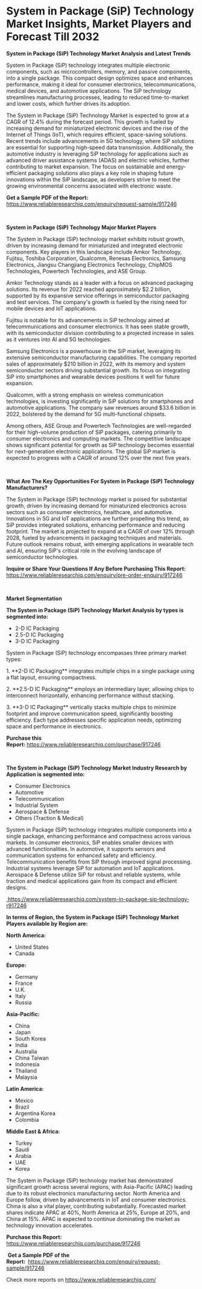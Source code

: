 <p><h1>System in Package (SiP) Technology Market Insights, Market Players and Forecast Till 2032</h1></p><p><strong>System in Package (SiP) Technology Market Analysis and Latest Trends</strong></p>
<p><p>System in Package (SiP) technology integrates multiple electronic components, such as microcontrollers, memory, and passive components, into a single package. This compact design optimizes space and enhances performance, making it ideal for consumer electronics, telecommunications, medical devices, and automotive applications. The SiP technology streamlines manufacturing processes, leading to reduced time-to-market and lower costs, which further drives its adoption.</p><p>The System in Package (SiP) Technology Market is expected to grow at a CAGR of 12.4% during the forecast period. This growth is fueled by increasing demand for miniaturized electronic devices and the rise of the Internet of Things (IoT), which requires efficient, space-saving solutions. Recent trends include advancements in 5G technology, where SiP solutions are essential for supporting high-speed data transmission. Additionally, the automotive industry is leveraging SiP technology for applications such as advanced driver assistance systems (ADAS) and electric vehicles, further contributing to market expansion. The focus on sustainable and energy-efficient packaging solutions also plays a key role in shaping future innovations within the SiP landscape, as developers strive to meet the growing environmental concerns associated with electronic waste.</p></p>
<p><strong>Get a Sample PDF of the Report:&nbsp;</strong> <a href="https://www.reliableresearchiq.com/enquiry/request-sample/917246?utm_campaign=2321&utm_medium=2&utm_source=Github&utm_content=ia&utm_term=11032025&utm_id=system-in-package-sip-technology">https://www.reliableresearchiq.com/enquiry/request-sample/917246</a></p>
<p>&nbsp;</p>
<p><strong>System in Package (SiP) Technology Major Market Players</strong></p>
<p><p>The System in Package (SiP) technology market exhibits robust growth, driven by increasing demand for miniaturized and integrated electronic components. Key players in this landscape include Amkor Technology, Fujitsu, Toshiba Corporation, Qualcomm, Renesas Electronics, Samsung Electronics, Jiangsu Changjiang Electronics Technology, ChipMOS Technologies, Powertech Technologies, and ASE Group.</p><p>Amkor Technology stands as a leader with a focus on advanced packaging solutions. Its revenue for 2022 reached approximately $2.2 billion, supported by its expansive service offerings in semiconductor packaging and test services. The company's growth is fueled by the rising need for mobile devices and IoT applications.</p><p>Fujitsu is notable for its advancements in SiP technology aimed at telecommunications and consumer electronics. It has seen stable growth, with its semiconductor division contributing to a projected increase in sales as it ventures into AI and 5G technologies.</p><p>Samsung Electronics is a powerhouse in the SiP market, leveraging its extensive semiconductor manufacturing capabilities. The company reported sales of approximately $210 billion in 2022, with its memory and system semiconductor sectors driving substantial growth. Its focus on integrating SiP into smartphones and wearable devices positions it well for future expansion.</p><p>Qualcomm, with a strong emphasis on wireless communication technologies, is investing significantly in SiP solutions for smartphones and automotive applications. The company saw revenues around $33.6 billion in 2022, bolstered by the demand for 5G multi-functional chipsets.</p><p>Among others, ASE Group and Powertech Technologies are well-regarded for their high-volume production of SiP packages, catering primarily to consumer electronics and computing markets. The competitive landscape shows significant potential for growth as SiP technology becomes essential for next-generation electronic applications. The global SiP market is expected to progress with a CAGR of around 12% over the next five years.</p></p>
<p>&nbsp;</p>
<p><strong>What Are The Key Opportunities For System in Package (SiP) Technology Manufacturers?</strong></p>
<p><p>The System in Package (SiP) technology market is poised for substantial growth, driven by increasing demand for miniaturized electronics across sectors such as consumer electronics, healthcare, and automotive. Innovations in 5G and IoT applications are further propelling this trend, as SiP provides integrated solutions, enhancing performance and reducing footprint. The market is projected to expand at a CAGR of over 12% through 2028, fueled by advancements in packaging techniques and materials. Future outlook remains robust, with emerging applications in wearable tech and AI, ensuring SiP's critical role in the evolving landscape of semiconductor technologies.</p></p>
<p><strong>Inquire or Share Your Questions If Any Before Purchasing This Report:</strong> <a href="https://www.reliableresearchiq.com/enquiry/pre-order-enquiry/917246?utm_campaign=2321&utm_medium=2&utm_source=Github&utm_content=ia&utm_term=11032025&utm_id=system-in-package-sip-technology">https://www.reliableresearchiq.com/enquiry/pre-order-enquiry/917246</a></p>
<p>&nbsp;</p>
<p><strong>Market Segmentation</strong></p>
<p><strong>The System in Package (SiP) Technology Market Analysis by types is segmented into:</strong></p>
<p><ul><li>2-D IC Packaging</li><li>2.5-D IC Packaging</li><li>3-D IC Packaging</li></ul></p>
<p><p>System in Package (SiP) technology encompasses three primary market types: </p><p>1. **2-D IC Packaging** integrates multiple chips in a single package using a flat layout, ensuring compactness. </p><p>2. **2.5-D IC Packaging** employs an intermediary layer, allowing chips to interconnect horizontally, enhancing performance without stacking. </p><p>3. **3-D IC Packaging** vertically stacks multiple chips to minimize footprint and improve communication speed, significantly boosting efficiency. Each type addresses specific application needs, optimizing space and performance in electronics.</p></p>
<p><strong>Purchase this Report:&nbsp;</strong><a href="https://www.reliableresearchiq.com/purchase/917246?utm_campaign=2321&utm_medium=2&utm_source=Github&utm_content=ia&utm_term=11032025&utm_id=system-in-package-sip-technology">https://www.reliableresearchiq.com/purchase/917246</a></p>
<p>&nbsp;</p>
<p><strong>The System in Package (SiP) Technology Market Industry Research by Application is segmented into:</strong></p>
<p><ul><li>Consumer Electronics</li><li>Automotive</li><li>Telecommunication</li><li>Industrial System</li><li>Aerospace & Defense</li><li>Others (Traction & Medical)</li></ul></p>
<p><p>System in Package (SiP) technology integrates multiple components into a single package, enhancing performance and compactness across various markets. In consumer electronics, SiP enables smaller devices with advanced functionalities. In automotive, it supports sensors and communication systems for enhanced safety and efficiency. Telecommunication benefits from SiP through improved signal processing. Industrial systems leverage SiP for automation and IoT applications. Aerospace & Defense utilize SiP for robust and reliable systems, while traction and medical applications gain from its compact and efficient designs.</p></p>
<p><a href="https://www.reliableresearchiq.com/system-in-package-sip-technology-r917246?utm_campaign=2321&utm_medium=2&utm_source=Github&utm_content=ia&utm_term=11032025&utm_id=system-in-package-sip-technology">&nbsp;https://www.reliableresearchiq.com/system-in-package-sip-technology-r917246</a></p>
<p><strong>In terms of Region, the System in Package (SiP) Technology Market Players available by Region are:</strong></p>
<p>
    <p> <strong> North America: </strong>
        <ul>
            <li>United States</li>
            <li>Canada</li>
        </ul>
        </p> 
    <p> <strong> Europe: </strong>
        <ul>
            <li>Germany</li>
            <li>France</li>
            <li>U.K.</li>
            <li>Italy</li>
            <li>Russia</li>
        </ul>
        </p> 
    <p> <strong> Asia-Pacific: </strong>
        <ul>
            <li>China</li>
            <li>Japan</li>
            <li>South Korea</li>
            <li>India</li>
            <li>Australia</li>
            <li>China Taiwan</li>
            <li>Indonesia</li>
            <li>Thailand</li>
            <li>Malaysia</li>
        </ul>
        </p> 
    <p> <strong> Latin America: </strong>
        <ul>
            <li>Mexico</li>
            <li>Brazil</li>
            <li>Argentina Korea</li>
            <li>Colombia</li>
        </ul>
        </p> 
    <p> <strong> Middle East & Africa: </strong>
        <ul>
            <li>Turkey</li>
            <li>Saudi</li>
            <li>Arabia</li>
            <li>UAE</li>
            <li>Korea</li>
        </ul>
    </p>
    </p>
<p><p>The System in Package (SiP) technology market has demonstrated significant growth across several regions, with Asia-Pacific (APAC) leading due to its robust electronics manufacturing sector. North America and Europe follow, driven by advancements in IoT and consumer electronics. China is also a vital player, contributing substantially. Forecasted market shares indicate APAC at 40%, North America at 25%, Europe at 20%, and China at 15%. APAC is expected to continue dominating the market as technology innovation accelerates.</p></p>
<p><strong>Purchase this Report: </strong><a href="https://www.reliableresearchiq.com/purchase/917246?utm_campaign=2321&utm_medium=2&utm_source=Github&utm_content=ia&utm_term=11032025&utm_id=system-in-package-sip-technology">https://www.reliableresearchiq.com/purchase/917246</a></p>
<p>&nbsp;<strong>Get a Sample PDF of the Report:&nbsp;&nbsp;</strong><a href="https://www.reliableresearchiq.com/enquiry/request-sample/917246?utm_campaign=2321&utm_medium=2&utm_source=Github&utm_content=ia&utm_term=11032025&utm_id=system-in-package-sip-technology">https://www.reliableresearchiq.com/enquiry/request-sample/917246</a></p>
<p><strong></strong></p>
<p>Check more reports on <a href="https://www.reliableresearchiq.com/?utm_campaign=2321&utm_medium=2&utm_source=Github&utm_content=ia&utm_term=11032025&utm_id=system-in-package-sip-technology">https://www.reliableresearchiq.com/</a></p>